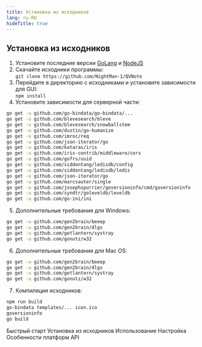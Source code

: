 ```yaml
---
title: Установка из исходников
lang: ru-RU
hideTitle: true
---
```


<div class="row">
<div class="col-12 col-md-8 order-2 order-md-1">

##  Установка из исходников

1. Установите последние версии [GoLang](https://golang.org/) и [NodeJS](https://nodejs.org/en/)
2. Скачайте исходники программы:  
`git clone https://github.com/NightMan-1/QVNote`
3. Перейдите в директорию с исходниками и установите зависимости для GUI:  
`npm install`
4. Установите зависимости для серверной части:  
``` bash
go get -u github.com/go-bindata/go-bindata/...
go get -u github.com/blevesearch/bleve
go get -u github.com/blevesearch/snowballstem
go get -u github.com/dustin/go-humanize
go get -u github.com/imroc/req
go get -u github.com/json-iterator/go
go get -u github.com/kataras/iris
go get -u github.com/iris-contrib/middleware/cors
go get -u github.com/gofrs/uuid
go get -u github.com/siddontang/ledisdb/config
go get -u github.com/siddontang/ledisdb/ledis
go get -u github.com/json-iterator/go
go get -u github.com/marcsauter/single
go get -u github.com/josephspurrier/goversioninfo/cmd/goversioninfo
go get -u github.com/syndtr/goleveldb/leveldb
go get -u github.com/go-ini/ini
```
5. Дополнительные требования для Windows:
``` bash
go get -u github.com/gen2brain/beeep
go get -u github.com/gen2brain/dlgs
go get -u github.com/getlantern/systray
go get -u github.com/gonutz/w32
```
6. Дополнительные требования для Mac OS:
``` bash
go get -u github.com/gen2brain/beeep
go get -u github.com/gen2brain/dlgs
go get -u github.com/getlantern/systray
go get -u github.com/gonutz/w32
```
7. Компиляция исходников:
``` bash
npm run build
go-bindata templates/... icon.ico
goversioninfo
go build
```

</div>
<div class="col-12 col-md-4 order-1 order-md-2 mb-4 mb-sm-0">
<div class="list-group" style="position: sticky; top: 1rem;">
  <router-link to="/ru/docs/" class="list-group-item list-group-item-action">Быстрый старт</router-link>
  <router-link to="/ru/docs/sources.html" class="list-group-item list-group-item-action active">Установка из исходников</router-link>
  <router-link to="/ru/docs/usage.html" class="list-group-item list-group-item-action">Использование</router-link>
  <router-link to="/ru/docs/configuration.html" class="list-group-item list-group-item-action">Настройка</router-link>
  <router-link to="/ru/docs/platform_features.html" class="list-group-item list-group-item-action">Особенности платформ</router-link>
  <router-link to="/ru/docs/api.html" class="list-group-item list-group-item-action">API</router-link>
</div>
</div>


</div>
